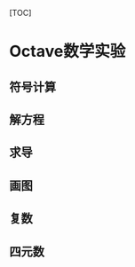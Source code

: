 [TOC]


# Octave数学实验

## 符号计算



## 解方程









## 求导








## 画图













## 复数















## 四元数




































































































